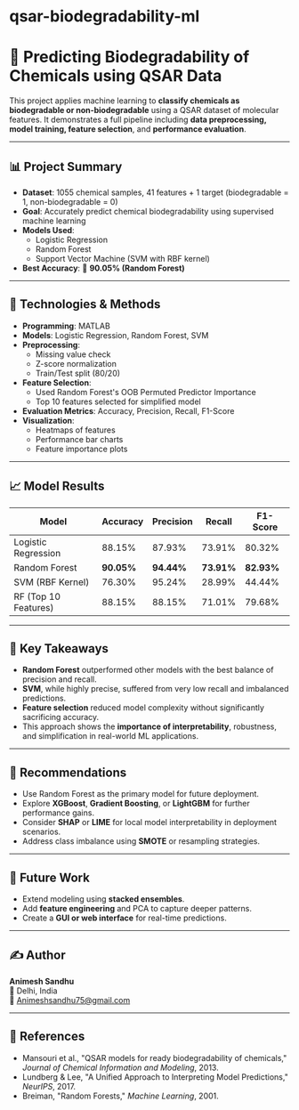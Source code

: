 # qsar-biodegradability-ml
# 🧪 Predicting Biodegradability of Chemicals using QSAR Data

This project applies machine learning to **classify chemicals as biodegradable or non-biodegradable** using a QSAR dataset of molecular features. It demonstrates a full pipeline including **data preprocessing, model training, feature selection**, and **performance evaluation**.

---

## 📊 Project Summary

- **Dataset**: 1055 chemical samples, 41 features + 1 target (biodegradable = 1, non-biodegradable = 0)
- **Goal**: Accurately predict chemical biodegradability using supervised machine learning
- **Models Used**: 
  - Logistic Regression
  - Random Forest
  - Support Vector Machine (SVM with RBF kernel)
- **Best Accuracy**: 🎯 **90.05% (Random Forest)**

---

## 🔧 Technologies & Methods

- **Programming**: MATLAB
- **Models**: Logistic Regression, Random Forest, SVM
- **Preprocessing**:
  - Missing value check
  - Z-score normalization
  - Train/Test split (80/20)
- **Feature Selection**:
  - Used Random Forest's OOB Permuted Predictor Importance
  - Top 10 features selected for simplified model
- **Evaluation Metrics**: Accuracy, Precision, Recall, F1-Score
- **Visualization**:
  - Heatmaps of features
  - Performance bar charts
  - Feature importance plots

---

## 📈 Model Results

| Model              | Accuracy | Precision | Recall | F1-Score |
|-------------------|----------|-----------|--------|----------|
| Logistic Regression | 88.15% | 87.93%    | 73.91% | 80.32%   |
| Random Forest       | **90.05%** | **94.44%**    | **73.91%** | **82.93%**   |
| SVM (RBF Kernel)    | 76.30% | 95.24%    | 28.99% | 44.44%   |
| RF (Top 10 Features)| 88.15% | 88.15%    | 71.01% | 79.68%   |

---

## 🎯 Key Takeaways

- **Random Forest** outperformed other models with the best balance of precision and recall.
- **SVM**, while highly precise, suffered from very low recall and imbalanced predictions.
- **Feature selection** reduced model complexity without significantly sacrificing accuracy.
- This approach shows the **importance of interpretability**, robustness, and simplification in real-world ML applications.

---

## 🧠 Recommendations

- Use Random Forest as the primary model for future deployment.
- Explore **XGBoost**, **Gradient Boosting**, or **LightGBM** for further performance gains.
- Consider **SHAP** or **LIME** for local model interpretability in deployment scenarios.
- Address class imbalance using **SMOTE** or resampling strategies.

---

## 🔮 Future Work

- Extend modeling using **stacked ensembles**.
- Add **feature engineering** and PCA to capture deeper patterns.
- Create a **GUI or web interface** for real-time predictions.

---

## ✍️ Author

**Animesh Sandhu**  
📍 Delhi, India  
📧 Animeshsandhu75@gmail.com  

---

## 📄 References

- Mansouri et al., "QSAR models for ready biodegradability of chemicals," *Journal of Chemical Information and Modeling*, 2013.
- Lundberg & Lee, "A Unified Approach to Interpreting Model Predictions," *NeurIPS*, 2017.
- Breiman, "Random Forests," *Machine Learning*, 2001.
